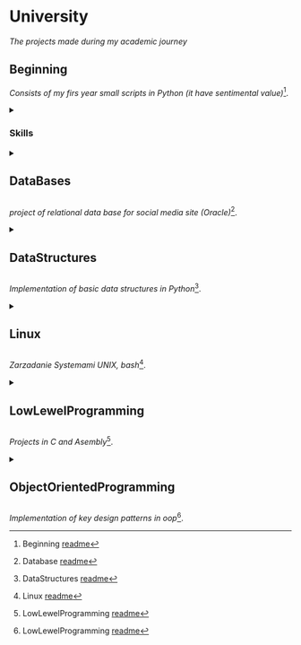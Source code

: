 # University
_The projects made during my academic journey_

## Beginning
_Consists of my firs year small scripts in Python (it have sentimental value)_[^1].

<details>
  <summary><h3>Skills</summary>
  
  - **Key** - what was it about
  - **Skills** - same
  - **That** - more information
  - **I have now** - explonation
</details>

[^1]: Beginning [readme](Beginning/README.md)


<details>
  <summary><h2>DataBases</summary>
  
  - **Key** - what was it about
  - **Skills** - same
  - **That** - more information
  - **I have now** - explonation
</details>

_project of relational data base for social media site (Oracle)_[^2].
[^2]: Database [readme](DataBases/README.md)


<details>
  <summary><h2>DataStructures</summary>
  
  - **Key** - what was it about
  - **Skills** - same
  - **That** - more information
  - **I have now** - explonation
</details>

_Implementation of basic data structures in Python_[^3].
[^3]: DataStructures [readme](DataStructures/README.md)


<details>
  <summary><h2>Linux</summary>
  
  - **Key** - what was it about
  - **Skills** - same
  - **That** - more information
  - **I have now** - explonation
</details>

_Zarzadanie Systemami UNIX, bash_[^4].
[^4]: Linux [readme](Linux/README.md)



<details>
  <summary><h2>LowLewelProgramming</summary>
  
  - **Key** - what was it about
  - **Skills** - same
  - **That** - more information
  - **I have now** - explonation
</details>

_Projects in C and Asembly_[^5].
[^5]: LowLewelProgramming [readme](LowLewelProgramming/README.md)


<details>
  <summary><h2>ObjectOrientedProgramming</summary>
  
  - **Key** - what was it about
  - **Skills** - same
  - **That** - more information
  - **I have now** - explonation
</details>

_Implementation of key design patterns in oop_[^5].
[^5]: ObjectOrientedProgramming [readme](ObjectOrientedProgramming/README.md)

